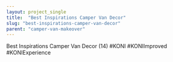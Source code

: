 ```yaml
---
layout: project_single
title:  "Best Inspirations Camper Van Decor"
slug: "best-inspirations-camper-van-decor"
parent: "camper-van-makeover"
---
```

Best Inspirations Camper Van Decor (14) #KONI #KONIImproved #KONIExperience